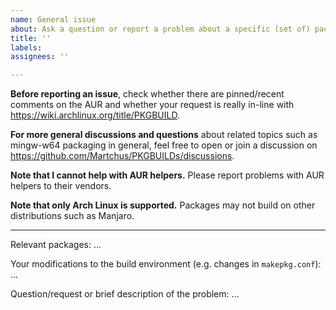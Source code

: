 ```yaml
---
name: General issue
about: Ask a question or report a problem about a specific (set of) packages
title: ''
labels:
assignees: ''

---
```


**Before reporting an issue**, check whether there are pinned/recent comments on
the AUR and whether your request is really in-line with
https://wiki.archlinux.org/title/PKGBUILD.

**For more general discussions and questions** about related topics such as
mingw-w64 packaging in general, feel free to open or join a discussion on
https://github.com/Martchus/PKGBUILDs/discussions.

**Note that I cannot help with AUR helpers.** Please report problems with AUR
helpers to their vendors.

**Note that only Arch Linux is supported.** Packages may not build on other
distributions such as Manjaro.

---

Relevant packages: …

Your modifications to the build environment (e.g. changes in `makepkg.conf`):
…

Question/request or brief description of the problem:
…
